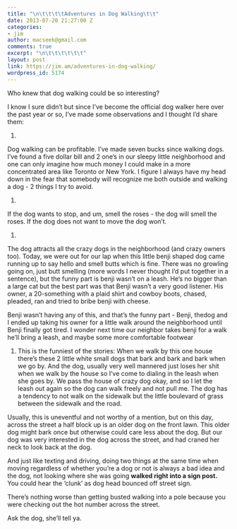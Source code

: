 ```yaml
---
title: "\n\t\t\t\tAdventures in Dog Walking\t\t"
date: 2013-07-20 21:27:00 Z
categories:
- jim
author: macseek@gmail.com
comments: true
excerpt: "\n\t\t\t\t\t\t"
layout: post
link: https://jim.am/adventures-in-dog-walking/
wordpress_id: 5174
---
```


Who knew that dog walking could be so interesting?




I know I sure didn’t but since I’ve become the official dog walker here over the past year or so, I’ve made some observations and I thought I’d share them:






  1. 



Dog walking can be profitable. I’ve made seven bucks since walking dogs. I’ve found a five dollar bill and 2 one’s in our sleepy little neighborhood and one can only imagine how much money I could make in a more concentrated area like Toronto or New York. I figure I always have my head down in the fear that somebody will recognize me both outside and walking a dog - 2 things I try to avoid.






  1. 



If the dog wants to stop, and um, smell the roses - the dog will smell the roses. If the dog does not want to move the dog won’t.






  1. 



The dog attracts all the crazy dogs in the neighborhood (and crazy owners too). Today, we were out for our lap when this little benji shaped dog came running up to say hello and smell butts which is fine. There was no growling going on, just butt smelling (more words I never thought I’d put together in a sentence), but the funny part is benji wasn’t on a leash. He’s no bigger than a large cat but the best part was that Benji wasn’t a very good listener. His owner, a 20-something with a plaid shirt and cowboy boots, chased, pleaded, ran and tried to bribe benji with cheese.




Benji wasn’t having any of this, and that’s the funny part - Benji, thedog and I ended up taking his owner for a little walk around the neighborhood until Benji finally got tired. I wonder next time our neighbor takes benji for a walk he’ll bring a leash, and maybe some more comfortable footwear






  1. This is the funniest of the stories: When we walk by this one house there’s these 2 little white small dogs that bark and bark and bark when we go by. And the dog, usually very well mannered just loses her shit when we walk by the house so I’ve come to dialing in the leash when she goes by. We pass the house of crazy dog okay, and so I let the leash out again so the dog can walk freely and not pull me. The dog has a tendency to not walk on the sidewalk but the little boulevard of grass between the sidewalk and the road.




Usually, this is uneventful and not worthy of a mention, but on this day, across the street a half block up is an older dog on the front lawn. This older dog might bark once but otherwise could care less about the dog. But our dog was very interested in the dog across the street, and had craned her neck to look back at the dog.




And just like texting and driving, doing two things at the same time when moving regardless of whether you’re a dog or not is always a bad idea and the dog, not looking where she was going **walked right into a sign post.** You could hear the ‘clunk’ as dog head bounced off street sign.




There’s nothing worse than getting busted walking into a pole because you were checking out the hot number across the street.




Ask the dog, she’ll tell ya.


		
